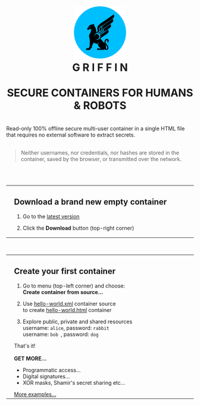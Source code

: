 <h1 align="center"><a href="https://github.com/griffin-container/griffin#readme"><img src="https://github.com/griffin-container/griffin/blob/main/img/logo.svg" width="140px"></a><br>G R I F F I N<br><br>SECURE CONTAINERS FOR HUMANS & ROBOTS</h1>
<br>
Read-only 100% offline secure multi-user container in a single HTML file that requires no external software to extract secrets.
<br><br>
<blockquote>
Neither usernames, nor credentials, nor hashes are stored in the container, saved by the browser, or transmitted over the network.
</blockquote>
<br><br>
<table><tr>
<td>
<a href="https://griffin-container.github.io/griffin.html" title="Click to open empty container"><img src="https://github.com/griffin-container/griffin/blob/main/img/griffin.png" width="270px"></a>
</td>
<td valign="top" width="540px">
<h2>Download a brand new empty container</h2>

1. Go to the <a href="https://griffin-container.github.io/griffin.html" title="The latest version">latest version</a>

2. Click the <b>Download</b> button (top-right corner)

</td>
</tr></table>

<br>

<table><tr>
<td>
<a href="https://griffin-container.github.io/examples/html/hello-world.html" title="Click to open «Hello, World!» container"><img src="https://github.com/griffin-container/griffin/blob/main/img/hello-world.png" width="270px"></a>
</td>
<td valign="top" width="540px">
<h2>Create your first container</h2>

1. Go to menu (top-left corner) and choose:<br>
<b>Create container from source…</b>

2. Use <a href="https://github.com/griffin-container/griffin/blob/main/examples/xml/hello-world.xml">hello-world.xml</a> container source<br>
to create <a href="https://griffin-container.github.io/examples/html/hello-world.html">hello-world.html</a> container

3. Explore public, private and shared resources<br>
username: <code>alice</code>, password: <code>rabbit</code><br>
username: <code>bob  </code>, password: <code>dog   </code>

That's it!
<br><br>
<b>GET MORE…</b>
<ul>
<li>Programmatic access…</li>
<li>Digital signatures…</li>
<li>XOR masks, Shamir's secret sharing etc…</li>
</ul>
<a href="https://github.com/griffin-container/griffin/blob/main/examples.md#usage-examples">More examples…</a>
</td>
</tr></table>
